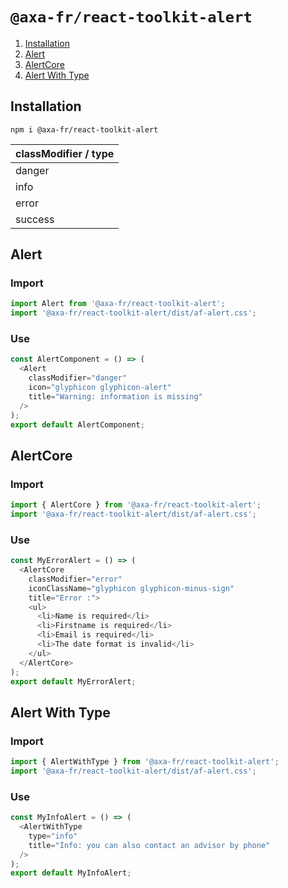 # `@axa-fr/react-toolkit-alert`

1. [Installation](#installation)
2. [Alert](#alert)
3. [AlertCore](#alertcore)
4. [Alert With Type](#alert-with-type)

## Installation

```shell script
npm i @axa-fr/react-toolkit-alert
```

| classModifier / type |
| -------------------- |
| danger               |
| info                 |
| error                |
| success              |

## Alert

### Import

```javascript
import Alert from '@axa-fr/react-toolkit-alert';
import '@axa-fr/react-toolkit-alert/dist/af-alert.css';
```

### Use

```javascript
const AlertComponent = () => (
  <Alert
    classModifier="danger"
    icon="glyphicon glyphicon-alert"
    title="Warning: information is missing"
  />
);
export default AlertComponent;
```

## AlertCore

### Import

```javascript
import { AlertCore } from '@axa-fr/react-toolkit-alert';
import '@axa-fr/react-toolkit-alert/dist/af-alert.css';
```

### Use

```javascript
const MyErrorAlert = () => (
  <AlertCore
    classModifier="error"
    iconClassName="glyphicon glyphicon-minus-sign"
    title="Error :">
    <ul>
      <li>Name is required</li>
      <li>Firstname is required</li>
      <li>Email is required</li>
      <li>The date format is invalid</li>
    </ul>
  </AlertCore>
);
export default MyErrorAlert;
```

## Alert With Type

### Import

```javascript
import { AlertWithType } from '@axa-fr/react-toolkit-alert';
import '@axa-fr/react-toolkit-alert/dist/af-alert.css';
```

### Use

```javascript
const MyInfoAlert = () => (
  <AlertWithType
    type="info"
    title="Info: you can also contact an advisor by phone"
  />
);
export default MyInfoAlert;
```
